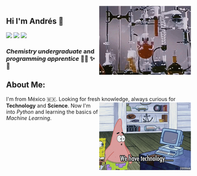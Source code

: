 
 <img align='right' src="https://github.com/Andres8ezau/Andres8ezau/blob/master/giphy.gif" width="250" />

## Hi I'm Andrés 👋     
[![](https://img.shields.io/badge/Facebook-andresezau.perezhernadez-blue)](https://www.facebook.com/andresezau.perezhernadez)
[![](https://img.shields.io/badge/Gmail-andres8ezau%40gmail.com-orange)](mailto:andres8ezau@gmail.com)
[![](https://img.shields.io/badge/Community-FutureLab-9cf)](https://futurelab.mx/)

### _Chemistry undergraduate_ and _programming apprentice_ :scientist: :sparkles: :rocket:
## About Me:
I'm from México :mexico:. Looking for fresh knowledge, always curious for __Technology__ and __Science__.
<img align='right' src="https://github.com/Andres8ezau/Andres8ezau/blob/master/giphy%20(1.2).gif" width="250" />
Now I'm into *Python* and learning the basics of *Machine Learning*.  



 
 
